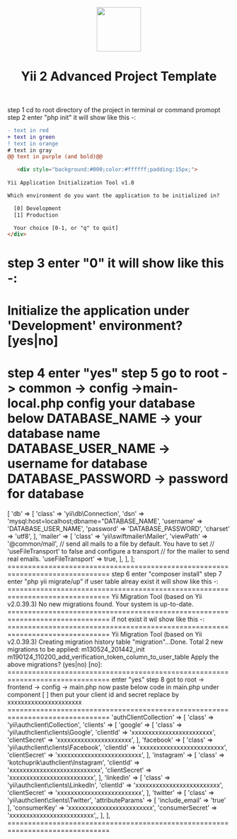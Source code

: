 <p align="center">
    <a href="https://github.com/yiisoft" target="_blank">
        <img src="https://avatars0.githubusercontent.com/u/993323" height="100px">
    </a>
    <h1 align="center">Yii 2 Advanced Project Template</h1>
    <br>
</p>
step 1  cd to root directory of the project in terminal or command promopt
step 2  enter "php init"
it will show like this -:

```diff
- text in red
+ text in green
! text in orange
# text in gray
@@ text in purple (and bold)@@
```
```html
   <div style="background:#000;color:#ffffff;padding:15px;">
	   
Yii Application Initialization Tool v1.0

Which environment do you want the application to be initialized in?

  [0] Development
  [1] Production

  Your choice [0-1, or "q" to quit]
</div>
```
step 3  enter "0"
it will show like this -:
================================================================================
Initialize the application under 'Development' environment? [yes|no] 
================================================================================
step 4 enter "yes"
step 5 go to root -> common -> config ->main-local.php 
config your database below
DATABASE_NAME -> your database name
DATABASE_USER_NAME -> username for database
DATABASE_PASSWORD -> password for database
================================================================================
<?php
return [
    'components' => [
        'db' => [
            'class' => 'yii\db\Connection',
            'dsn' => 'mysql:host=localhost;dbname="DATABASE_NAME',  
            'username' => 'DATABASE_USER_NAME',
            'password' => 'DATABASE_PASSWORD',
            'charset' => 'utf8',
        ],
        'mailer' => [
            'class' => 'yii\swiftmailer\Mailer',
            'viewPath' => '@common/mail',
            // send all mails to a file by default. You have to set
            // 'useFileTransport' to false and configure a transport
            // for the mailer to send real emails.
            'useFileTransport' => true,
        ],
    ],
];
===============================================================================
step 6 enter "composer install"
step 7 enter "php yii migrate/up"
if user table alreay exist it will show like this -:
===============================================================================
Yii Migration Tool (based on Yii v2.0.39.3)

No new migrations found. Your system is up-to-date.
===============================================================================
if not exist it wil show like this -:
===============================================================================
Yii Migration Tool (based on Yii v2.0.39.3)

Creating migration history table "migration"...Done.
Total 2 new migrations to be applied:
	m130524_201442_init
	m190124_110200_add_verification_token_column_to_user_table

Apply the above migrations? (yes|no) [no]:
===============================================================================
enter "yes"
step 8 got to root -> frontend -> config -> main.php
now paste below code in main.php under component [ ] then put your client id and secret replace by xxxxxxxxxxxxxxxxxxxxxx
===============================================================================
'authClientCollection' => [
        'class' => 'yii\authclient\Collection',
        'clients' => [
            'google' => [
                'class' => 'yii\authclient\clients\Google',
                'clientId' => 'xxxxxxxxxxxxxxxxxxxxxxxx',
                'clientSecret' => 'xxxxxxxxxxxxxxxxxxxxxx',
            ],
            'facebook' => [
                'class' => 'yii\authclient\clients\Facebook',
                'clientId' =>  'xxxxxxxxxxxxxxxxxxxxxxxxx',
                'clientSecret' =>  'xxxxxxxxxxxxxxxxxxxxxxxxx',
            ],
            'instagram' => [
                'class' => 'kotchuprik\authclient\Instagram',
                'clientId' => 'xxxxxxxxxxxxxxxxxxxxxxxxxxx',
                'clientSecret' => 'xxxxxxxxxxxxxxxxxxxxxxxxx',
            ],
            'linkedin' => [
                'class' => 'yii\authclient\clients\LinkedIn',
                'clientId' =>  'xxxxxxxxxxxxxxxxxxxxxxxxx',
                'clientSecret' =>  'xxxxxxxxxxxxxxxxxxxxxxxxx',
            ],
           'twitter' => [
                'class' => 'yii\authclient\clients\Twitter',
                'attributeParams' => [
                    'include_email' => 'true'
                ],
                'consumerKey' =>  'xxxxxxxxxxxxxxxxxxxxxxxxx',
                'consumerSecret' =>  'xxxxxxxxxxxxxxxxxxxxxxxxx',,
            ],
        ],
===============================================================================
